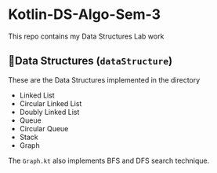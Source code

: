 # Kotlin-DS-Algo-Sem-3
This repo contains my Data Structures Lab work 

## 📂Data Structures (`dataStructure`)
These are the Data Structures implemented in the directory
- Linked List
- Circular Linked List
- Doubly Linked List
- Queue
- Circular Queue
- Stack
- Graph

The `Graph.kt` also implements BFS and DFS search technique.
